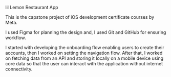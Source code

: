 lil Lemon Restaurant App

This is the capstone project of iOS development certificate courses by Meta.

I used Figma for planning the design and, I used Git and GitHub for ensuring workflow.

I started with developing the onboarding flow enabling users to create their accounts, then I worked on setting the navigation flow.
After that, I worked on fetching data from an API and storing it locally on a mobile device using core data so that the user can interact with the application without internet connectivity.

